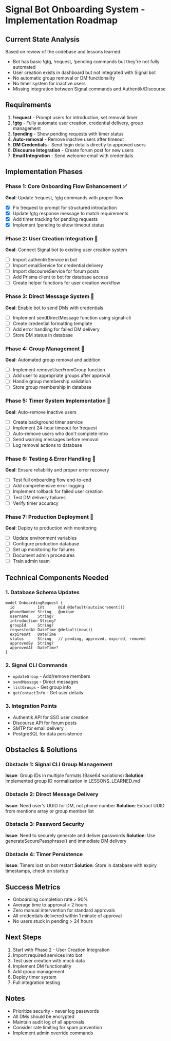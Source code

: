 # Signal Bot Onboarding System - Implementation Roadmap

## Current State Analysis
Based on review of the codebase and lessons learned:
- Bot has basic !gtg, !request, !pending commands but they're not fully automated
- User creation exists in dashboard but not integrated with Signal bot
- No automatic group removal or DM functionality
- No timer system for inactive users
- Missing integration between Signal commands and Authentik/Discourse

## Requirements
1. **!request** - Prompt users for introduction, set removal timer
2. **!gtg** - Fully automate user creation, credential delivery, group management
3. **!pending** - Show pending requests with timer status
4. **Auto-removal** - Remove inactive users after timeout
5. **DM Credentials** - Send login details directly to approved users
6. **Discourse Integration** - Create forum post for new users
7. **Email Integration** - Send welcome email with credentials

## Implementation Phases

### Phase 1: Core Onboarding Flow Enhancement ✅
**Goal**: Update !request, !gtg commands with proper flow
- [x] Fix !request to prompt for structured introduction
- [x] Update !gtg response message to match requirements
- [x] Add timer tracking for pending requests
- [x] Implement !pending to show timeout status

### Phase 2: User Creation Integration 🚧
**Goal**: Connect Signal bot to existing user creation system
- [ ] Import authentikService in bot
- [ ] Import emailService for credential delivery
- [ ] Import discourseService for forum posts
- [ ] Add Prisma client to bot for database access
- [ ] Create helper functions for user creation workflow

### Phase 3: Direct Message System 🔄
**Goal**: Enable bot to send DMs with credentials
- [ ] Implement sendDirectMessage function using signal-cli
- [ ] Create credential formatting template
- [ ] Add error handling for failed DM delivery
- [ ] Store DM status in database

### Phase 4: Group Management 🔄
**Goal**: Automated group removal and addition
- [ ] Implement removeUserFromGroup function
- [ ] Add user to appropriate groups after approval
- [ ] Handle group membership validation
- [ ] Store group membership in database

### Phase 5: Timer System Implementation 🔄
**Goal**: Auto-remove inactive users
- [ ] Create background timer service
- [ ] Implement 24-hour timeout for !request
- [ ] Auto-remove users who don't complete intro
- [ ] Send warning messages before removal
- [ ] Log removal actions to database

### Phase 6: Testing & Error Handling 🔄
**Goal**: Ensure reliability and proper error recovery
- [ ] Test full onboarding flow end-to-end
- [ ] Add comprehensive error logging
- [ ] Implement rollback for failed user creation
- [ ] Test DM delivery failures
- [ ] Verify timer accuracy

### Phase 7: Production Deployment 🔄
**Goal**: Deploy to production with monitoring
- [ ] Update environment variables
- [ ] Configure production database
- [ ] Set up monitoring for failures
- [ ] Document admin procedures
- [ ] Train admin team

## Technical Components Needed

### 1. Database Schema Updates
```prisma
model OnboardingRequest {
  id          Int      @id @default(autoincrement())
  phoneNumber String   @unique
  username    String?
  introduction String?
  groupId     String?
  requestedAt DateTime @default(now())
  expiresAt   DateTime
  status      String   // pending, approved, expired, removed
  approvedBy  String?
  approvedAt  DateTime?
}
```

### 2. Signal CLI Commands
- `updateGroup` - Add/remove members
- `sendMessage` - Direct messages
- `listGroups` - Get group info
- `getContactInfo` - Get user details

### 3. Integration Points
- Authentik API for SSO user creation
- Discourse API for forum posts
- SMTP for email delivery
- PostgreSQL for data persistence

## Obstacles & Solutions

### Obstacle 1: Signal CLI Group Management
**Issue**: Group IDs in multiple formats (Base64 variations)
**Solution**: Implemented group ID normalization in LESSONS_LEARNED.md

### Obstacle 2: Direct Message Delivery
**Issue**: Need user's UUID for DM, not phone number
**Solution**: Extract UUID from mentions array or group member list

### Obstacle 3: Password Security
**Issue**: Need to securely generate and deliver passwords
**Solution**: Use generateSecurePassphrase() and immediate DM delivery

### Obstacle 4: Timer Persistence
**Issue**: Timers lost on bot restart
**Solution**: Store in database with expiry timestamps, check on startup

## Success Metrics
- Onboarding completion rate > 90%
- Average time to approval < 2 hours
- Zero manual intervention for standard approvals
- All credentials delivered within 1 minute of approval
- No users stuck in pending > 24 hours

## Next Steps
1. Start with Phase 2 - User Creation Integration
2. Import required services into bot
3. Test user creation with mock data
4. Implement DM functionality
5. Add group management
6. Deploy timer system
7. Full integration testing

## Notes
- Prioritize security - never log passwords
- All DMs should be encrypted
- Maintain audit log of all approvals
- Consider rate limiting for spam prevention
- Implement admin override commands